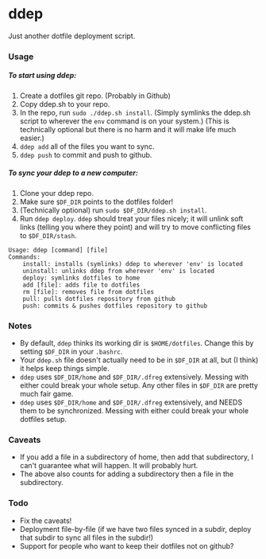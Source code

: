 # ddep
Just another dotfile deployment script.

### Usage

##### To start using ddep:
1. Create a dotfiles git repo. (Probably in Github)
2. Copy ddep.sh to your repo.
3. In the repo, run `sudo ./ddep.sh install`. (Simply symlinks the ddep.sh script to wherever the `env` command is on your system.) (This is technically optional but there is no harm and it will make life much easier.)
4. `ddep add` all of the files you want to sync.
5. `ddep push` to commit and push to github.

##### To sync your ddep to a new computer:
1. Clone your ddep repo.
2. Make sure `$DF_DIR` points to the dotfiles folder!
3. (Technically optional) run `sudo $DF_DIR/ddep.sh install`.
4. Run `ddep deploy`. `ddep` should treat your files nicely; it will unlink soft links (telling you where they point) and will try to move conflicting files to `$DF_DIR/stash`.

```
Usage: ddep [command] [file]
Commands:
    install: installs (symlinks) ddep to wherever 'env' is located
    uninstall: unlinks ddep from wherever 'env' is located
    deploy: symlinks dotfiles to home
    add [file]: adds file to dotfiles
    rm [file]: removes file from dotfiles
    pull: pulls dotfiles repository from github
    push: commits & pushes dotfiles repository to github
```

### Notes
 - By default, `ddep` thinks its working dir is `$HOME/dotfiles`. Change this by setting `$DF_DIR` in your `.bashrc`.
 - Your `ddep.sh` file doesn't actually need to be in `$DF_DIR` at all, but (I think) it helps keep things simple. 
 - `ddep` uses `$DF_DIR/home` and `$DF_DIR/.dfreg` extensively. Messing with either could break your whole setup. Any other files in `$DF_DIR` are pretty much fair game.
 - `ddep` uses `$DF_DIR/home` and `$DF_DIR/.dfreg` extensively, and NEEDS them to be synchronized. Messing with either could break your whole dotfiles setup.

### Caveats
 - If you add a file in a subdirectory of home, then add that subdirectory, I can't guarantee what will happen. It will probably hurt.
 - The above also counts for adding a subdirectory then a file in the subdirectory.

### Todo
 - Fix the caveats!
 - Deployment file-by-file (if we have two files synced in a subdir, deploy that subdir to sync all files in the subdir!)
 - Support for people who want to keep their dotfiles not on github?
